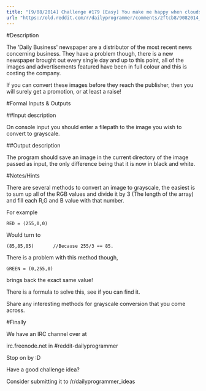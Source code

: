 ```yaml
---
title: "[9/08/2014] Challenge #179 [Easy] You make me happy when clouds are gray...scale"
url: "https://old.reddit.com/r/dailyprogrammer/comments/2ftcb8/9082014_challenge_179_easy_you_make_me_happy_when/"
---
```


#Description

The 'Daily Business' newspaper are a distributor of the most recent news concerning business. They have a problem though, there is a new newspaper brought out every single day and up to this point, all of the images and advertisements featured have been in full colour and this is costing the company.

If you can convert these images before they reach the publisher, then you will surely get a promotion, or at least a raise!

#Formal Inputs & Outputs

##Input description

On console input you should enter a filepath to the image you wish to convert to grayscale.

##Output description

The program should save an image in the current directory of the image passed as input, the only difference being that it is now in black and white.

#Notes/Hints

There are several methods to convert an image to grayscale, the easiest is to sum up all of the RGB values and divide it by 3 (The length of the array) and fill each R,G and B value with that number.

For example


    RED = (255,0,0)


Would turn to

    (85,85,85)       //Because 255/3 == 85.

There is a problem with this method though,

    GREEN = (0,255,0)

brings back the exact same value!

There is a formula to solve this, see if you can find it.


Share any interesting methods for grayscale conversion that you come across.


#Finally

We have an IRC channel over at 


irc.freenode.net in #reddit-dailyprogrammer


Stop on by :D


Have a good challenge idea?

Consider submitting it to /r/dailyprogrammer_ideas
